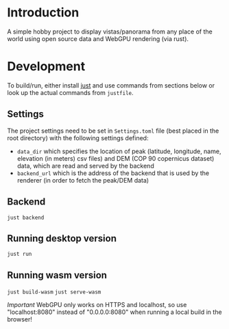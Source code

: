 # Introduction

A simple hobby project to display vistas/panorama from any place of the world using open source data and WebGPU rendering (via rust).

# Development

To build/run, either install [just](https://just.systems/) and use commands from sections below or look up the actual commands from `justfile`.

## Settings

The project settings need to be set in `Settings.toml` file (best placed in the root directory) with the following settings defined:
- `data_dir` which specifies the location of peak (latitude, longitude, name, elevation (in meters) csv files) and DEM (COP 90 copernicus dataset) data, which are read and served by the backend
- `backend_url` which is the address of the backend that is used by the renderer (in order to fetch the peak/DEM data)

## Backend

`just backend`

## Running desktop version

`just run`

## Running wasm version

`just build-wasm`
`just serve-wasm`

*Important* WebGPU only works on HTTPS and localhost, so use "localhost:8080" instead of "0.0.0.0:8080" when running a local build in the browser!
